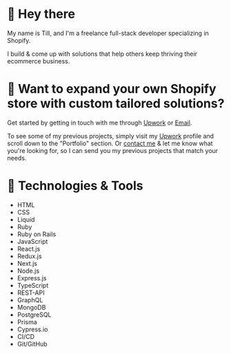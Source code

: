 # 👋 Hey there

My name is Till, and I'm a freelance full-stack developer specializing in Shopify.

I build & come up with solutions that help others keep thriving their ecommerce business.

#  🛒 Want to expand your own Shopify store with custom tailored solutions?

Get started by getting in touch with me through [Upwork](https://www.upwork.com/freelancers/~016389df76a725208a) or [Email](mailto:Till.taeubrich@gmail.com).

To see some of my previous projects, simply visit my [Upwork](https://www.upwork.com/freelancers/~016389df76a725208a) profile and scroll down to the "Portfolio" section. Or [contact me](mailto:till.taeubrich@gmail.com) & let me know what you're looking for, so I can send you my previous projects that match your needs.

# 🔧 Technologies & Tools

- HTML
- CSS
- Liquid
- Ruby
- Ruby on Rails
- JavaScript
- React.js
- Redux.js
- Next.js
- Node.js
- Express.js
- TypeScript
- REST-API
- GraphQL
- MongoDB
- PostgreSQL
- Prisma
- Cypress.io
- CI/CD
- Git/GitHub
